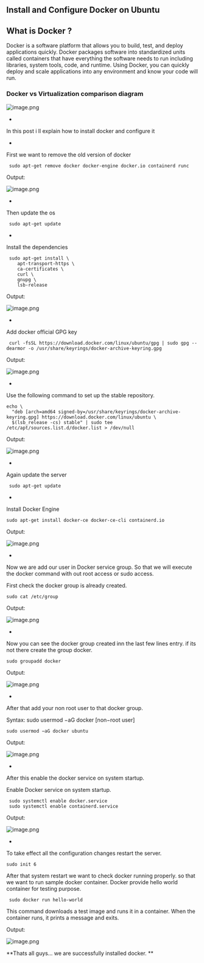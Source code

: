 ## Install and Configure Docker on Ubuntu

## What is Docker ?


> 
Docker is a software platform that allows you to build, test, and deploy applications quickly. Docker packages software into standardized units called containers that have everything the software needs to run including libraries, system tools, code, and runtime. Using Docker, you can quickly deploy and scale applications into any environment and know your code will run.

### Docker vs Virtualization  comparison diagram

![image.png](https://cdn.hashnode.com/res/hashnode/image/upload/v1628795402384/1Q5AV3Bx_.png)


- 
In this post i ll explain how to install docker and configure it


- 
First we want to remove the old version of docker


```
 sudo apt-get remove docker docker-engine docker.io containerd runc

``` 
Output:

![image.png](https://cdn.hashnode.com/res/hashnode/image/upload/v1628798031523/GzuRjG3qM.png)

- 
Then update the os

```
 sudo apt-get update

``` 

- 
Install the dependencies

```
 sudo apt-get install \
    apt-transport-https \
    ca-certificates \
    curl \
    gnupg \
    lsb-release

``` 
Output:


![image.png](https://cdn.hashnode.com/res/hashnode/image/upload/v1628798096629/h2sG-n1QH.png)

- 
Add docker official GPG key 


```
 curl -fsSL https://download.docker.com/linux/ubuntu/gpg | sudo gpg --dearmor -o /usr/share/keyrings/docker-archive-keyring.gpg

``` 
Output:

![image.png](https://cdn.hashnode.com/res/hashnode/image/upload/v1628798151865/ENLN09Zaa.png)

- 
Use the following command to set up the stable repository.


```
echo \
  "deb [arch=amd64 signed-by=/usr/share/keyrings/docker-archive-keyring.gpg] https://download.docker.com/linux/ubuntu \
  $(lsb_release -cs) stable" | sudo tee /etc/apt/sources.list.d/docker.list > /dev/null

``` 
Output:


![image.png](https://cdn.hashnode.com/res/hashnode/image/upload/v1628798194045/b6tc3X1PW.png)

- 
Again update the server


```
 sudo apt-get update

``` 


- 
Install Docker Engine



```
sudo apt-get install docker-ce docker-ce-cli containerd.io

``` 
Output:


![image.png](https://cdn.hashnode.com/res/hashnode/image/upload/v1628798310101/4ra_excNF.png)


- 
Now we are add our user in Docker service group. So that we will execute the docker command with out root access or sudo access.

First check the docker group is already created.


```
sudo cat /etc/group 

``` 
Output:

![image.png](https://cdn.hashnode.com/res/hashnode/image/upload/v1628798612365/SvOeU8HZx.png)

- 
Now you can see the docker group created inn the last few lines entry. if its not there create the group docker.


```
sudo groupadd docker

``` 
Output:

![image.png](https://cdn.hashnode.com/res/hashnode/image/upload/v1628798637647/HN2Qqt4dV.png)

- 
After that add your non root user to that docker group.


> 
Syntax: sudo usermod −aG docker [non−root user]



```
sudo usermod −aG docker ubuntu

``` 
Output:

![image.png](https://cdn.hashnode.com/res/hashnode/image/upload/v1628798669527/caSUnHf_Y.png)

- 
After this enable the docker service on system startup.



> 
Enable Docker service on system startup.


```
 sudo systemctl enable docker.service
 sudo systemctl enable containerd.service
``` 
Output:

![image.png](https://cdn.hashnode.com/res/hashnode/image/upload/v1628798714105/QFUzqCVEV.png)

- 
To take effect all the configuration changes restart the server.


```
sudo init 6

``` 

After that system restart we want to check docker running properly. so that we want to run 
sample docker container. Docker provide hello world container for testing purpose.


```
 sudo docker run hello-world

``` 
This command downloads a test image and runs it in a container. When the container runs, it prints a message and exits.

Output:

![image.png](https://cdn.hashnode.com/res/hashnode/image/upload/v1628798450340/8n8lMD-Ch.png)

**Thats all guys... we are successfully installed docker.
**

